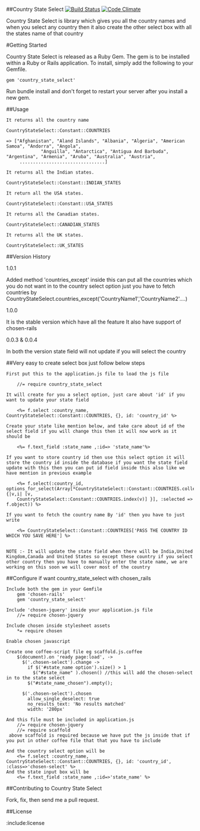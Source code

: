 ##Country State Select [![Build Status](https://travis-ci.org/arvindvyas/Country-State-Select.svg?branch=master)](https://travis-ci.org/arvindvyas/Country-State-Select)
[![Code Climate](https://codeclimate.com/github/arvindvyas/Country-State-Select/badges/gpa.svg)](https://codeclimate.com/github/arvindvyas/Country-State-Select)

Country State Select is library which gives you all the country names and when you select any country then it also create the other select box with all the states name of that country

#Getting Started

Country State Select is released as a Ruby Gem. The gem is to be installed within a Ruby
or Rails application. To install, simply add the following to your Gemfile.

    gem 'country_state_select'
  
Run bundle install and don't forget to restart your server after you install a new gem.
  
##Usage

	It returns all the country name
  
 	CountryStateSelect::Constant::COUNTRIES
  
 	=> ["Afghanistan", "Aland Islands", "Albania", "Algeria", "American Samoa", "Andorra", "Angola",
                 "Anguilla", "Antarctica", "Antigua And Barbuda", "Argentina", "Armenia", "Aruba", "Australia", "Austria",
         ................................]        
  
 	It returns all the Indian states. 
    
 	CountryStateSelect::Constant::INDIAN_STATES

 	It return all the USA states.
 
 	CountryStateSelect::Constant::USA_STATES
       
 	It returns all the Canadian states.
   
 	CountryStateSelect::CANADIAN_STATES
    
 	It returns all the UK states.
  
 	CountryStateSelect::UK_STATES

##Version History

1.0.1

Added method 'countries_except' inside this can put all the countries which you do not want in to the country select option just you have to fetch countries by 
CountryStateSelect.countries_except('CountryName1','CountryName2'....)

1.0.0
  
It is the stable version which have all the feature
It also have support of chosen-rails

0.0.3 & 0.0.4 

In both the version state field will not update if you will select the country


##Very easy to create select box just follow below steps

	First put this to the application.js file to load the js file
	    
	    //= require country_state_select

	It will create for you a select option, just care about 'id' if you want to update your state field 

	    <%= f.select :country_name, CountryStateSelect::Constant::COUNTRIES, {}, id: 'country_id' %>

	Create your state like mention below, and take care about id of the select field if you will change this then it will now work as it should be 

	    <%= f.text_field :state_name ,:id=> 'state_name'%>

	If you want to store country id then use this select option it will store the country id inside the database if you want the state field update with this then you can put id field inside this also like we have mention in previous example  

	    <%= f.select(:country_id, options_for_select(Array[*CountryStateSelect::Constant::COUNTRIES.collect {|v,i| [v,
	    CountryStateSelect::Constant::COUNTRIES.index(v)] }], :selected => f.object)) %>

	If you want to fetch the country name By 'id' then you have to just write 

	    <%= CountryStateSelect::Constant::COUNTRIES['PASS THE COUNTRY ID WHICH YOU SAVE HERE'] %>


	NOTE :- It will update the state field when there will be India,United Kingdom,Canada and United States so except these country if you select other country then you have to manually enter the state name, we are working on this soon we will cover most of the country 
  
##Configure if want country_state_select with chosen_rails 

	Include both the gem in your Gemfile
	    gem 'chosen-rails'
	    gem 'country_state_select'
	  
	Include 'chosen-jquery' inside your application.js file
	    //= require chosen-jquery

	Include chosen inside stylesheet assets
	    *= require chosen

	Enable chosen javascript 

	Create one coffee-script file eg scaffold.js.coffee
		$(document).on 'ready page:load', ->
		  $('.chosen-select').change ->
		    if $('#state_name option').size() > 1
		      $("#state_name" ).chosen() //this will add the chosen-select in to the state select
		    $("#state_name_chosen").empty();
		      
		  $('.chosen-select').chosen
		    allow_single_deselect: true
		    no_results_text: 'No results matched'
		    width: '280px'

	And this file must be included in application.js
	    //= require chosen-jquery
	    //= require scaffold
	 above scaffold is required because we have put the js inside that if you put in other coffee file that that you have to include

	And the country select option will be 
	    <%= f.select :country_name, CountryStateSelect::Constant::COUNTRIES, {}, id: 'country_id', :class=>'chosen-select' %>
	And the state input box will be 
	    <%= f.text_field :state_name ,:id=>'state_name' %>

##Contributing to Country State Select

  Fork, fix, then send me a pull request.
  
##License

:include:license
